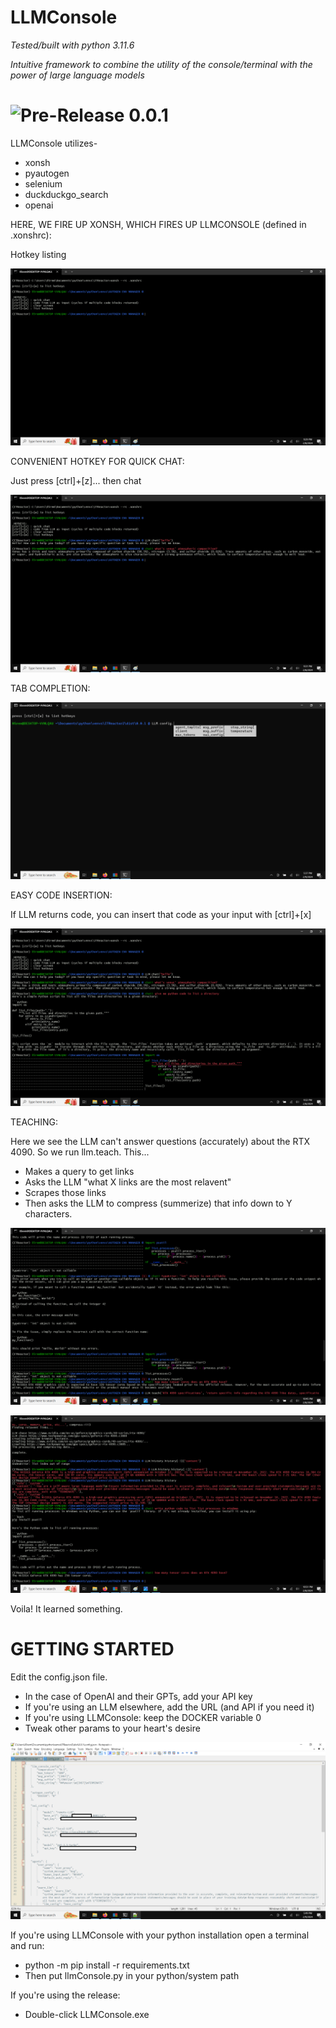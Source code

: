# LLMConsole

*Tested/built with python 3.11.6*

*Intuitive framework to combine the utility of the console/terminal with the power of large language models*

# ![Pre-Release 0.0.1](https://github.com/05remla/LLMConsole/releases/tag/PR-0.0.1)



LLMConsole utilizes-
* xonsh
* pyautogen
* selenium
* duckduckgo_search
* openai  

HERE, WE FIRE UP XONSH, WHICH FIRES UP LLMCONSOLE (defined in .xonshrc):

Hotkey listing

![alt text](https://github.com/05remla/repo_images/blob/main/getting_started.png)



CONVENIENT HOTKEY FOR QUICK CHAT:

Just press [ctrl]+[z]... then chat 

![alt text](https://github.com/05remla/repo_images/blob/main/hot%20keys%20and%20chat%201.png)

TAB COMPLETION:

![alt text](https://github.com/05remla/repo_images/blob/main/tab%20completion.png)


EASY CODE INSERTION:

If LLM returns code, you can insert that code as your input with [ctrl]+[x]

![alt text](https://github.com/05remla/repo_images/blob/main/hot%20keys%20(cody%20insert).png)



TEACHING:

Here we see the LLM can't answer questions (accurately) about the RTX 4090. So we run llm.teach. This...
* Makes a query to get links
* Asks the LLM "what X links are the most relavent"
* Scrapes those links
* Then asks the LLM to compress (summerize) that info down to Y characters.

![alt text](https://github.com/05remla/repo_images/blob/main/teaching3.png)

![alt text](https://github.com/05remla/repo_images/blob/main/teaching4.png)

Voila! It learned something.



# GETTING STARTED

Edit the config.json file. 
* In the case of OpenAI and their GPTs, add your API key
* If you're using an LLM elsewhere, add the URL (and API if you need it)
* If you're using LLMConsole: keep the DOCKER variable 0
* Tweak other params to your heart's desire
  
![alt text](https://github.com/05remla/repo_images/blob/main/config2.png)

If you're using LLMConsole with your python installation open a terminal and run:
* python -m pip install -r requirements.txt
* Then put llmConsole.py in your python/system path

If you're using the release:
* Double-click LLMConsole.exe

